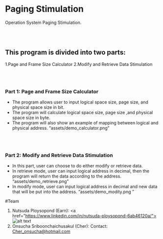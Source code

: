 # Paging Stimulation
Operation System Paging Stimulation.

<br><br>
## This program is divided into two parts: 
1.Page and Frame Size Calculator 
2.Modify and Retrieve Data Stimulation

<br><br>
### Part 1: Page and Frame Size Calculator 
- The program allows user to input logical space size, page size, and physical space size in bit.
- The program will calculate logical space size, page size ,and physical space size in byte.
- The program will also show an example of mapping between logical and physical address.
“assets/demo_calculator.png”

<br><br>
### Part 2: Modify and Retrieve Data Stimulation
- In this part, user can choose to do either modify or retrieve data.
- In retrieve mode, user can input logical address in decimal, then the program will return the data according to the address.
“assets/demo_retrieve.png”
- In modify mode, user can input logical address in decimal and new data that will be put into the address.
“assets/demo_modity.png ”


#Team
1. Nutsuda Ploysopond (Earn):
    <a href=”https://www.linkedin.com/in/nutsuda-ploysopond-6ab46120a/"> ![alt text](https://img.shields.io/badge/-LinkedIn-0e76a8?style=plastic&logo=linkedIn)</a>
3. Onsucha Sriboonchaichusakul (Cher): 
    Contact:
    Cher_onsucha@hotmail.com 


